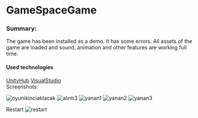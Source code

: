 # GameSpaceGame



### Summary:
The game has been installed as a demo. It has some errors. All assets of the game are loaded and sound, animation and other features are working full time.

#### Used technologies </br>
[UnityHub](https://unity.com/)
[VisualStudio](https://visualstudio.microsoft.com/tr/)
</br>
Screenshots: </br>


![oyunikinciatılacak](https://user-images.githubusercontent.com/94048854/198879267-3bf20668-36ea-4d17-9fa8-4a39abec5f1e.PNG)
![alıntı3](https://user-images.githubusercontent.com/94048854/198879286-f3096b51-96e3-451d-84b3-bb823a244718.PNG)
![yanan1](https://user-images.githubusercontent.com/94048854/198879303-e48048df-46c6-4b1d-9264-b00e6be77719.PNG)
![yanan2](https://user-images.githubusercontent.com/94048854/198879310-abf8a8a2-6f77-4856-a072-eb4f7b737a78.PNG)
![yanan3](https://user-images.githubusercontent.com/94048854/198879314-9597ce09-fc64-4af1-83ee-4801da10fea0.PNG)

Restart
![restart](https://user-images.githubusercontent.com/94048854/198879402-8c2a7655-636e-4406-aebc-6c5e36ce6183.PNG)
